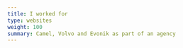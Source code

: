 ```yaml
---
title: I worked for
type: websites
weight: 100
summary: Camel, Volvo and Evonik as part of an agency
---
```

